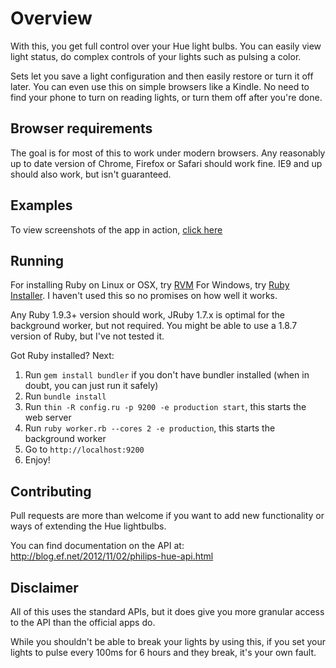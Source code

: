 Overview
===
With this, you get full control over your Hue light bulbs. You can easily view light status, do complex controls of your lights such as pulsing a color.

Sets let you save a light configuration and then easily restore or turn it off later. You can even use this on simple browsers like a Kindle. No need to find your phone to turn on reading lights, or turn them off after you're done.

Browser requirements
-
The goal is for most of this to work under modern browsers. Any reasonably up to date version of Chrome, Firefox or Safari should work fine. IE9 and up should also work, but isn't guaranteed.

Examples
-

To view screenshots of the app in action, [click here](https://github.com/zanker/hue-controller/blob/master/examples)

Running
-
For installing Ruby on Linux or OSX, try [RVM](https://rvm.io/)
For Windows, try [Ruby Installer](http://rubyinstaller.org/). I haven't used this so no promises on how well it works.

Any Ruby 1.9.3+ version should work, JRuby 1.7.x is optimal for the background worker, but not required. You might be able to use a 1.8.7 version of Ruby, but I've not tested it.

Got Ruby installed? Next:

1) Run `gem install bundler` if you don't have bundler installed (when in doubt, you can just run it safely)
2) Run `bundle install`
3) Run `thin -R config.ru -p 9200 -e production start`, this starts the web server
4) Run `ruby worker.rb --cores 2 -e production`, this starts the background worker
5) Go to `http://localhost:9200`
6) Enjoy!

Contributing
-
Pull requests are more than welcome if you want to add new functionality or ways of extending the Hue lightbulbs.

You can find documentation on the API at: http://blog.ef.net/2012/11/02/philips-hue-api.html

Disclaimer
-
All of this uses the standard APIs, but it does give you more granular access to the API than the official apps do.

While you shouldn't be able to break your lights by using this, if you set your lights to pulse every 100ms for 6 hours and they break, it's your own fault.